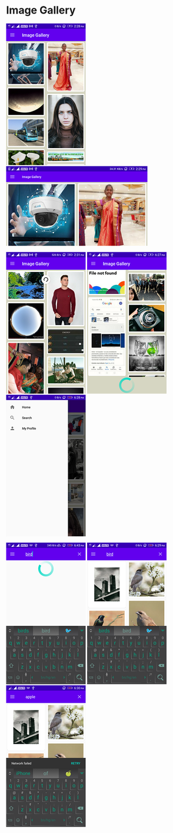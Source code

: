 # Image Gallery

![Screenshot_1](images/Screenshot_1.png) ![Screenshot_2](images/Screenshot_2.png)

![Screenshot_3](images/Screenshot_3.png) ![Screenshot_4](images/Screenshot_4.png) ![Screenshot_5](images/Screenshot_5.png)

![Screenshot_6](images/Screenshot_6.png) ![Screenshot_7](images/Screenshot_7.png) ![Screenshot_8](images/Screenshot_8.png)